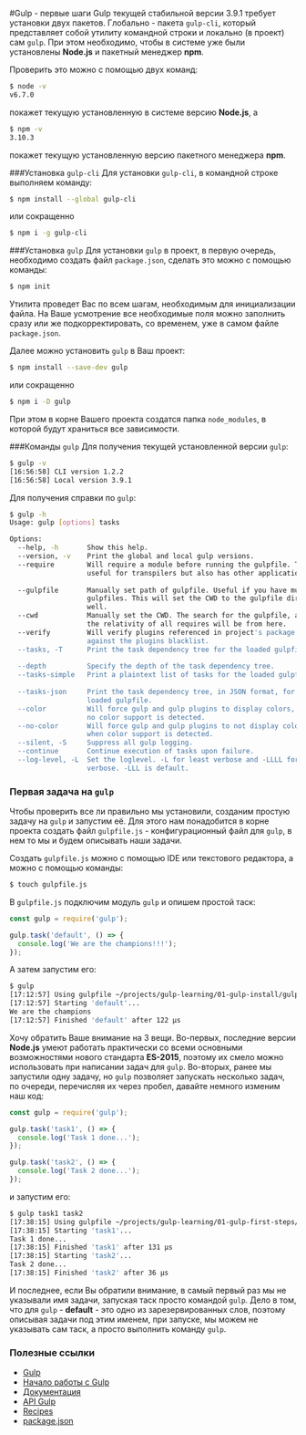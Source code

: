 #Gulp - первые шаги
Gulp текущей стабильной версии 3.9.1 требует установки двух пакетов. Глобально - пакета `gulp-cli`, который представляет собой утилиту командной строки и локально (в проект) сам `gulp`. При этом необходимо, чтобы в системе уже были установлены **Node.js** и пакетный менеджер **npm**.

Проверить это можно с помощью двух команд:
```sh
$ node -v
v6.7.0
```
покажет текущую установленную в системе версию **Node.js**, а
```sh
$ npm -v
3.10.3
```
покажет текущую установленную версию пакетного менеджера **npm**.

###Установка `gulp-cli`
Для установки `gulp-cli`, в командной строке выполняем команду:
```sh
$ npm install --global gulp-cli
```
или сокращенно
```sh
$ npm i -g gulp-cli
```

###Установка `gulp`
Для установки `gulp` в проект, в первую очередь, необходимо создать файл `package.json`, сделать это можно с помощью команды:
```sh
$ npm init
```
Утилита проведет Вас по всем шагам, необходимым для инициализации файла. На Ваше усмотрение все необходимые поля можно заполнить сразу или же подкорректировать, со временем, уже в самом файле `package.json`.

Далее можно установить `gulp` в Ваш проект:
```sh
$ npm install --save-dev gulp
```
или сокращенно
```sh
$ npm i -D gulp
```
При этом в корне Вашего проекта создатся папка `node_modules`, в которой будут храниться все зависимости.

###Команды `gulp`
Для получения текущей установленной версии `gulp`:
```sh
$ gulp -v
[16:56:58] CLI version 1.2.2
[16:56:58] Local version 3.9.1
```
Для получения справки по `gulp`:
```sh
$ gulp -h
Usage: gulp [options] tasks

Options:
  --help, -h       Show this help.                                     [boolean]
  --version, -v    Print the global and local gulp versions.           [boolean]
  --require        Will require a module before running the gulpfile. This is
                   useful for transpilers but also has other applications.
                                                                        [string]
  --gulpfile       Manually set path of gulpfile. Useful if you have multiple
                   gulpfiles. This will set the CWD to the gulpfile directory as
                   well.                                                [string]
  --cwd            Manually set the CWD. The search for the gulpfile, as well as
                   the relativity of all requires will be from here.    [string]
  --verify         Will verify plugins referenced in project's package.json
                   against the plugins blacklist.
  --tasks, -T      Print the task dependency tree for the loaded gulpfile.
                                                                       [boolean]
  --depth          Specify the depth of the task dependency tree.
  --tasks-simple   Print a plaintext list of tasks for the loaded gulpfile.
                                                                       [boolean]
  --tasks-json     Print the task dependency tree, in JSON format, for the
                   loaded gulpfile.
  --color          Will force gulp and gulp plugins to display colors, even when
                   no color support is detected.                       [boolean]
  --no-color       Will force gulp and gulp plugins to not display colors, even
                   when color support is detected.                     [boolean]
  --silent, -S     Suppress all gulp logging.                          [boolean]
  --continue       Continue execution of tasks upon failure.           [boolean]
  --log-level, -L  Set the loglevel. -L for least verbose and -LLLL for most
                   verbose. -LLL is default.                             [count]
```

### Первая задача на `gulp`
Чтобы проверить все ли правильно мы установили, созданим простую задачу на `gulp` и запустим её. Для этого нам понадобится в корне проекта создать файл `gulpfile.js` - конфигурационный файл для `gulp`, в нем то мы и будем описывать наши задачи.

Создать `gulpfile.js` можно с помощью IDE или текстового редактора, а можно с помощью команды:
```sh
$ touch gulpfile.js
```

В `gulpfile.js` подключим модуль `gulp` и опишем простой таск:
```js
const gulp = require('gulp');

gulp.task('default', () => {
  console.log('We are the champions!!!');
});
```

А затем запустим его:
```sh
$ gulp
[17:12:57] Using gulpfile ~/projects/gulp-learning/01-gulp-install/gulpfile.js
[17:12:57] Starting 'default'...
We are the champions
[17:12:57] Finished 'default' after 122 μs
```

Хочу обратить Ваше внимание на 3 вещи. Во-первых, последние версии **Node.js** умеют работать практически со всеми основными возможностями нового стандарта **ES-2015**, поэтому их смело можно использовать при написании задач для `gulp`. Во-вторых, ранее мы запустили одну задачу, но `gulp` позволяет запускать несколько задач, по очереди, перечисляя их через пробел, давайте немного изменим наш код:
```js
const gulp = require('gulp');

gulp.task('task1', () => {
  console.log('Task 1 done...');
});

gulp.task('task2', () => {
  console.log('Task 2 done...');
});
```
и запустим его:
```sh
$ gulp task1 task2
[17:38:15] Using gulpfile ~/projects/gulp-learning/01-gulp-first-steps/gulpfile.js
[17:38:15] Starting 'task1'...
Task 1 done...
[17:38:15] Finished 'task1' after 131 μs
[17:38:15] Starting 'task2'...
Task 2 done...
[17:38:15] Finished 'task2' after 36 μs
```

И последнее, если Вы обратили внимание, в самый первый раз мы не указывали имя задачи, запуская таск просто командой `gulp`. Дело в том, что для `gulp` - **default** - это одно из зарезервированных слов, поэтому описывая задачи под этим именем, при запуске, мы можем не указывать сам таск, а просто выполнить команду `gulp`.

### Полезные ссылки
* [Gulp](http://gulpjs.com)
* [Начало работы с Gulp](https://github.com/gulpjs/gulp/blob/master/docs/getting-started.md)
* [Документация](https://github.com/gulpjs/gulp/blob/master/docs/README.md#articles)
* [API Gulp](https://github.com/gulpjs/gulp/blob/master/docs/API.md)
* [Recipes](https://github.com/gulpjs/gulp/tree/master/docs/recipes)
* [package.json](https://docs.npmjs.com/files/package.json)
